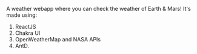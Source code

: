 A weather webapp where you can check the weather of Earth & Mars! 
It's made using:
1. ReactJS 
2. Chakra UI
3. OpenWeatherMap and NASA APIs
4. AntD.
